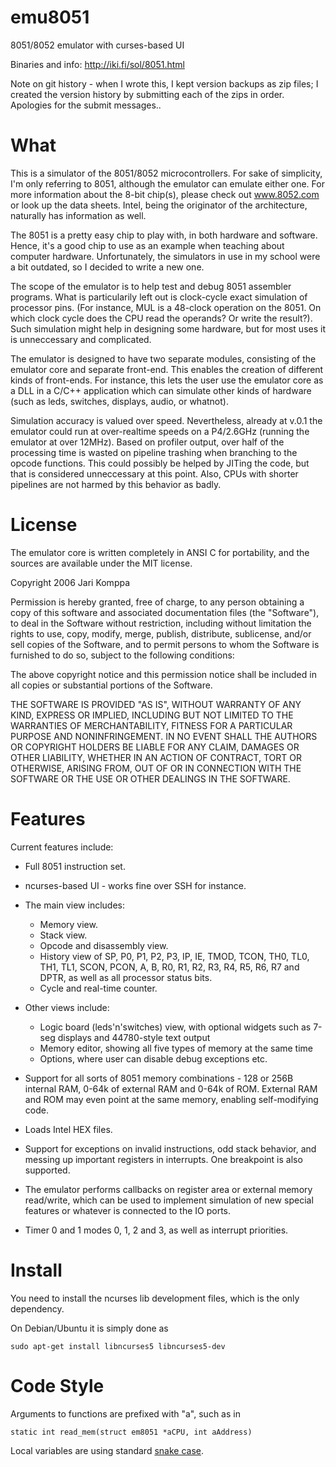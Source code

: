 emu8051
=======

8051/8052 emulator with curses-based UI

Binaries and info: http://iki.fi/sol/8051.html

Note on git history - when I wrote this, I kept version backups as zip files; I created the version history by submitting each of the zips in order. Apologies for the submit messages..

What
====

This is a simulator of the 8051/8052 microcontrollers. For sake of simplicity, I'm only referring to 8051, although the emulator can emulate either one. For more information about the 8-bit chip(s), please check out www.8052.com or look up the data sheets. Intel, being the originator of the architecture, naturally has information as well.

The 8051 is a pretty easy chip to play with, in both hardware and software. Hence, it's a good chip to use as an example when teaching about computer hardware. Unfortunately, the simulators in use in my school were a bit outdated, so I decided to write a new one.

The scope of the emulator is to help test and debug 8051 assembler programs. What is particularily left out is clock-cycle exact simulation of processor pins. (For instance, MUL is a 48-clock operation on the 8051. On which clock cycle does the CPU read the operands? Or write the result?). Such simulation might help in designing some hardware, but for most uses it is unneccessary and complicated.

The emulator is designed to have two separate modules, consisting of the emulator core and separate front-end. This enables the creation of different kinds of front-ends. For instance, this lets the user use the emulator core as a DLL in a C/C++ application which can simulate other kinds of hardware (such as leds, switches, displays, audio, or whatnot).

Simulation accuracy is valued over speed. Nevertheless, already at v.0.1 the emulator could run at over-realtime speeds on a P4/2.6GHz (running the emulator at over 12MHz). Based on profiler output, over half of the processing time is wasted on pipeline trashing when branching to the opcode functions. This could possibly be helped by JITing the code, but that is considered unneccessary at this point. Also, CPUs with shorter pipelines are not harmed by this behavior as badly.

License
=======

The emulator core is written completely in ANSI C for portability, and the sources are available under the MIT license.

Copyright 2006 Jari Komppa

Permission is hereby granted, free of charge, to any person obtaining 
a copy of this software and associated documentation files (the 
"Software"), to deal in the Software without restriction, including 
without limitation the rights to use, copy, modify, merge, publish, 
distribute, sublicense, and/or sell copies of the Software, and to 
permit persons to whom the Software is furnished to do so, subject 
to the following conditions: 

The above copyright notice and this permission notice shall be included 
in all copies or substantial portions of the Software. 

THE SOFTWARE IS PROVIDED "AS IS", WITHOUT WARRANTY OF ANY KIND, EXPRESS 
OR IMPLIED, INCLUDING BUT NOT LIMITED TO THE WARRANTIES OF MERCHANTABILITY, 
FITNESS FOR A PARTICULAR PURPOSE AND NONINFRINGEMENT. IN NO EVENT SHALL THE 
AUTHORS OR COPYRIGHT HOLDERS BE LIABLE FOR ANY CLAIM, DAMAGES OR OTHER 
LIABILITY, WHETHER IN AN ACTION OF CONTRACT, TORT OR OTHERWISE, ARISING 
FROM, OUT OF OR IN CONNECTION WITH THE SOFTWARE OR THE USE OR OTHER DEALINGS 
IN THE SOFTWARE. 

Features
========

Current features include:

- Full 8051 instruction set.

- ncurses-based UI - works fine over SSH for instance.

- The main view includes:
    - Memory view.
    - Stack view.
    - Opcode and disassembly view.
    - History view of SP, P0, P1, P2, P3, IP, IE, TMOD, TCON, TH0, TL0, TH1, TL1, SCON, PCON, A, B, R0, R1, R2, R3, R4, R5, R6, R7 and DPTR, as well as all processor status bits.
    - Cycle and real-time counter.

- Other views include:
    - Logic board (leds'n'switches) view, with optional widgets such as 7-seg displays and 44780-style text output
    - Memory editor, showing all five types of memory at the same time
    - Options, where user can disable debug exceptions etc.
- Support for all sorts of 8051 memory combinations - 128 or 256B internal RAM, 0-64k of external RAM and 0-64k of ROM. External RAM and ROM may even point at the same memory, enabling self-modifying code.
- Loads Intel HEX files.
- Support for exceptions on invalid instructions, odd stack behavior, and messing up important registers in interrupts. One breakpoint is also supported.
- The emulator performs callbacks on register area or external memory read/write, which can be used to implement simulation of new special features or whatever is connected to the IO ports.
- Timer 0 and 1 modes 0, 1, 2 and 3, as well as interrupt priorities.

Install
=======

You need to install the ncurses lib development files, which is the only dependency.

On Debian/Ubuntu it is simply done as

    sudo apt-get install libncurses5 libncurses5-dev


Code Style
==========

Arguments to functions are prefixed with "a", such as in

    static int read_mem(struct em8051 *aCPU, int aAddress)

Local variables are using standard [snake case](https://wikipedia.org/wiki/Snake_case).
